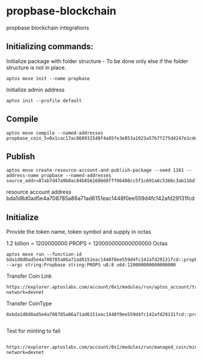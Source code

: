 # propbase-blockchain

propbase blockchain integrations

## Initializing commands:

Initialize package with folder structure - To be done only else if the folder structure is not in place.

```
aptos move init --name propbase

```

Initialize admin address

```
aptos init --profile default
```

## Compile

```
aptos move compile --named-addresses propbase_coin_5=0x1cac17ac868932548f4a85fe3e853a1023a57b7f275d4247e1cded85d40b3c3d
```

## Publish

```
aptos move create-resource-account-and-publish-package --seed 1161 --address-name propbase --named-addresses source_addr=87ab7d47a9b0ac84b856168b68fff06408cc5f1c691a6c5366c3ab116d76d93c
```

resource account address bda1d8d0ad5e4a708785a86a71ad6151eac1448f0ee559d4fc142afd29131fcd

## Initialize

Provide the token name, token symbol and supply in octas

1.2 billion = 1200000000 PROPS = 120000000000000000 Octas

```
aptos move run --function-id bda1d8d0ad5e4a708785a86a71ad6151eac1448f0ee559d4fc142afd29131fcd::propbase_coin::initialize --args string:Propbase string:PROPS u8:8 u64:120000000000000000
```

Transfer Coin Link

```
https://explorer.aptoslabs.com/account/0x1/modules/run/aptos_account/transfer_coins?network=devnet

```

Transfer CoinType

```
0xbda1d8d0ad5e4a708785a86a71ad6151eac1448f0ee559d4fc142afd29131fcd::propbase_coin::PropCoin


```

Test for minting to fail

```

https://explorer.aptoslabs.com/account/0x1/modules/run/managed_coin/mint?network=devnet

```
